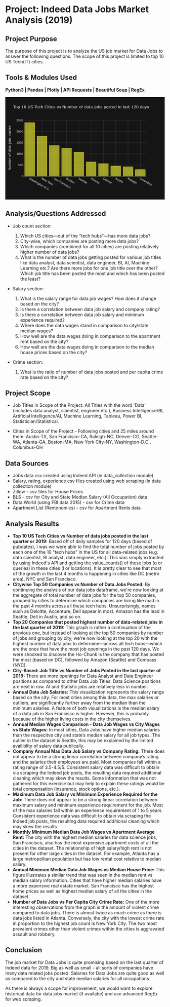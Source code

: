 # Project: Indeed Data Jobs Market Analysis (2019)

## Project Purpose
The purpose of this project is to analyze the US job market for Data Jobs to answer the following questions.
The scope of this project is limited to top 10 US Tech(IT) cities.

## Tools & Modules Used
**Python3 | Pandas | Plotly | API Requests | Beautiful Soup | RegEx**

![think_data](images/plot1.png)


## Analysis/Questions Addressed
*   Job count section:
    1.  Which US cities—out of the "tech hubs"—has more data jobs?
    2.  City-wise, which companies are posting more data jobs?
    3.  Which companies (combined for all 10 cities) are posting relatively higher number of data jobs?
    4.  What is the number of data jobs getting posted for various job titles like data analyst, data scientist, data engineer, BI, AI, Machine Learning etc.? Are there more jobs for one  job title over the other? Which job title has been posted the most and which has been posted the least?

*   Salary section:
    1.  What is the salary range for data job wages? How does it change based on the city?
    2.  Is there a correlation between data job salary and company rating?
    3.  Is there a correlation between data job salary and minimum experience required?
    4.  Where does the data wages stand in comparison to city/state median wages?
    5.  How well are the data wages doing in comparison to the apartment rent based on the city?
    6.  How well are the data wages doing in comparison to the median house prices based on the city?

*   Crime section:
    1.  What is the ratio of number of data jobs posted and per capita crime rate based on the city?

## Project Scope
* Job Titles in Scope of the Project:
All Titles with the word 'Data' (includes data analyst, scientist, engineer etc.), Business Intelligence/BI, Artificial Intelligence/AI, Machine Learning, Tableau, Power BI, Statistician/Statistical.

* Cities in Scope of the Project - Following cities and 25 miles around them:
Austin-TX, San Francisco-CA, Raleigh-NC, Denver-CO, Seattle-WA, Atlanta-GA, Boston-MA, New York City-NY, Washington-D.C., Columbus-OH

## Data Sources
*   Jobs data csv created using Indeed API (in data_collection module)
*   Salary, rating, experience csv files created using web scraping (in data collection module)
*   Zillow - csv files for House Prices
*   BLS - csv for City and State Median Salary (All Occupation) data
*   Data.World (using FBI data 2015) - csv for Crime data
*   Apartment List (Rentonomics) - csv for Apartment Rents data

## Analysis Results
*   **Top 10 US Tech Cities vs Number of data jobs posted in the last quarter or 2019:** Based off of daily samples for 120 days (based of pubdates), I was we were able to find the total number of jobs posted by each one of the 10 "tech hubs" in the US for all data-related jobs (e.g. data scientist, BI analyst, data engineer, etc.). This was simply extracted by using Indeed's API and getting the value_counts() of these jobs (q or queries) in these cities (l or locations). It is pretty clear to see that most of the growth in the last 4 months is happening in cities like DC (metro area), NYC and San Francisco.
*   **Citywise Top 50 Companies vs Number of Data Jobs Posted:** By continuing the analysis of our data jobs dataframe, we're now looking at the aggregate of total number of data jobs for the top 50 companies, grouped by cities to determine which companies are hiring like mad in the past 4 months across all these tech hubs. Unsurprisingly, names such as Deloitte, Accenture, Dell appear in most. Amazon has the lead in Seattle, Dell in Austin, and so on.
*   **Top 20 Companies that posted highest number of data-related jobs in the last quarter of 2019:** This graph is rather a continuation of the previous one, but instead of looking at the top 50 companies by number of jobs and grouping by city, we're now looking at the top 20 with the highest number of data jobs to determine—across all tech hubs—which are the ones that have the most job openings in the past 120 days. We were shocked to discover the Ho-Chunk is the company that has posted the most (based on DC), followed by Amazon (Seattle) and Compass (NYC).
*   **City-Based: Job Title vs Number of Jobs Posted in the last quarter of 2019:** There are more openings for Data Analyst and Data Engineer positions as compared to other Data Job Titles. Data Science positions are next in row. AI and Statistic jobs are relatively less in number.
*   **Annual Data Job Salaries:** This visualization represents the salary range based on the city. For most cities among this data, the max salaries or outliers, are significantly further away from the median than the minimum salaries. A feature of both visualizations is the median salary of a data job in San Francisco is higher. However, this is probably because of the higher living costs in the city themselves.
*   **Annual Median Wages Comparison - Data Job Wages vs City Wages vs State Wages:** In most cities, Data Jobs have higher median salaries than the respecitve city and state’s median salary for all job types. The outlier in the dataset is Seattle, this may be explained by the limited availiblity of salary data publically.
*   **Company Annual Max Data Job Salary vs Company Rating:** There does not appear to be a strong linear correlation between company’s rating and the salaries their employees are paid. Most companies fall within a rating range of 3.5-4.5/5. Consistent salary data was difficult to obtain via scraping the Indeed job posts, the resulting data required additional cleaning which may skew the results. Some information that was not gathered for this exercise but may help to explain these ratings would be total compensation (insurance, stock options, etc.).
*   **Maximum Data Job Salary vs Minimum Experience Required for the Job:** There does not appear to be a strong linear correlation between maximum salary and minimum experience requirement for the job. Most of the max salaries fall within an experience requirement of 1 to 5 years. Consistent experience data was difficult to obtain via scraping the Indeed job posts, the resulting data required additional cleaning which may skew the results.
*   **Monthly Minimum Median Data Job Wages vs Apartment Average Rent:** The city with the highest median salaries for data science jobs, San Francisco, also has the most expensive apartment costs of all the cities in the dataset. The relationship of high salary/high rent is not present for other large cities in the dataset. For example, Atlanta has a large metropolitan population but has low rental cost relative to median salary.
*   **Annual Minimum Median Data Job Wages vs Median House Price:** This figure illustrates a similar trend that was seen in the median rent vs median salary information. Cities that have higher median salaries have a more expensive real estate market. San Francisco has the highest home prices as well as highest median salary of all the cities in the dataset.
*   **Number of Data Jobs vs Per Capita City Crime Rate:** One of the more interesting observations from the graph is the amount of violent crime compared to data jobs. There is almost twice as much crime as there is data jobs listed in Atlanta. Conversely, the city with the lowest crime rate in proportion to the highest job count is New York City. The two most prevalent crimes other than violent crimes within the cities is aggravated assault and robbery.

## Conclusion
The job market for Data Jobs is quite promising based on the last quarter of Indeed data for 2019. Big as well as small - all sorts of companies have many data related jobs posted. Salaries for Data Jobs are quite good as well as compared to the city and state median salaries for all occupations.

As there is always a scope for improvement, we would want to explore historical data for data jobs market (if availabe) and use advanced RegEx for web scraping.
